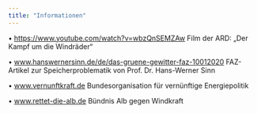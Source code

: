 ```yaml
---
title: "Informationen"
---
```

• https://www.youtube.com/watch?v=wbzQnSEMZAw
Film der ARD: „Der Kampf um die Windräder“

• www.hanswernersinn.de/de/das-gruene-gewitter-faz-10012020
FAZ-Artikel zur Speicherproblematik von Prof. Dr. Hans-Werner Sinn

• www.vernunftkraft.de
Bundesorganisation für vernünftige Energiepolitik

• www.rettet-die-alb.de
Bündnis Alb gegen Windkraft
